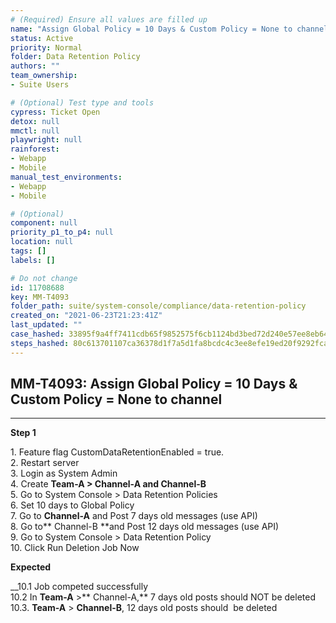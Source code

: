 ```yaml
---
# (Required) Ensure all values are filled up
name: "Assign Global Policy = 10 Days & Custom Policy = None to channel"
status: Active
priority: Normal
folder: Data Retention Policy
authors: ""
team_ownership: 
- Suite Users

# (Optional) Test type and tools
cypress: Ticket Open
detox: null
mmctl: null
playwright: null
rainforest: 
- Webapp
- Mobile
manual_test_environments: 
- Webapp
- Mobile

# (Optional)
component: null
priority_p1_to_p4: null
location: null
tags: []
labels: []

# Do not change
id: 11708688
key: MM-T4093
folder_path: suite/system-console/compliance/data-retention-policy
created_on: "2021-06-23T21:23:41Z"
last_updated: ""
case_hashed: 33895f9a4ff7411cdb65f9852575f6cb1124bd3bed72d240e57ee8eb6464713e4db392e0e3ece1f11695f89279d4e3c2
steps_hashed: 80c613701107ca36378d1f7a5d1fa8bcdc4c3ee8efe19ed20f9292fcae9d373663089a6bbf1667ad7ad09eb16067a5a4
---
```


## MM-T4093: Assign Global Policy = 10 Days & Custom Policy = None to channel

---

**Step 1**

1\. Feature flag CustomDataRetentionEnabled = true.\
2\. Restart server\
3\. Login as System Admin\
4\. Create **Team-A **> **Channel-A** and** Channel-B**\
5\. Go to System Console > Data Retention Policies\
6\. Set 10 days to Global Policy\
7\. Go to **Channel-A** and Post 7 days old messages (use API)\
8\. Go to\*\* Channel-B \*\*and Post 12 days old messages (use API)\
9\. Go to System Console > Data Retention Policy\
10\. Click Run Deletion Job Now

**Expected**

\_\_10.1 Job competed successfully\
10.2 In **Team-A** >\*\* Channel-A,\*\* 7 days old posts should NOT be deleted\
10.3. **Team-A** > **Channel-B**, 12 days old posts should  be deleted
